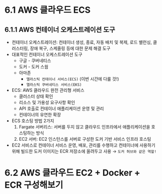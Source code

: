 # 6.1  AWS 클라우드 ECS

## 6.1.1 AWS 컨테이너 오케스트레이션 도구

- 컨테이너 오케스트레이션: 컨테이너 생성, 종료, 자동 배치 및 복제, 로드 밸런싱, 클러스터링, 장애 복구, 스케줄링 등에 대한 문제 해결 도구
- 대표적인 컨테이너 오케스트레이션 도구
    - 구글 - 쿠버네티스
    - 도커 - 도커 스웜
    - 아마존
        - `엘라스틱 컨테이너 서비스(ECS)` (이번 시간에 다룰 것!)
        - `엘라스틱 쿠버네티스 서비스(EKS)`
- ECS: AWS 클라우드 완전 관리형 서비스
    - 클러스터 상태 확인
    - 리소스 및 가용성 요구사항 확인
    - API 호출로 컨테이너 애플리케이션 운영 및 관리
    - 컨테이너의 유연한 확장
- ECS 호스팅 방법 2가지
    1. Fargate 서버리스: 서버를 두지 않고 클라우드 인프라에서 애플리케이션을 호스팅하는 방식
    2. EC2 서버:  EC2 인스턴스를 서버로 구성한 도커 기반 서비스 인프라 호스팅
- EC2 서비스로 컨테이너 서비스 운영, 배포, 관리를 수행하고 컨테이너에 사용하기 위해 빌드한 도커 이미지는 ECR 저장소에 올려두고 사용 → `도커 허브와 같은 역할!`

# 6.2 AWS 클라우드 EC2 + Docker + ECR 구성해보기